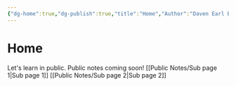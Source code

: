```yaml
---
{"dg-home":true,"dg-publish":true,"title":"Home","Author":"Daven Earl Bellen","tags":["gardenEntry"],"permalink":"/00-home/home/","dgPassFrontmatter":true,"created":"2025-05-05T20:27:38.000+08:00","updated":"2025-05-06T12:50:44.183+08:00"}
---
```


# Home

Let's learn in public. Public notes coming soon!
[[Public Notes/Sub page 1\|Sub page 1]]
[[Public Notes/Sub page 2\|Sub page 2]]

